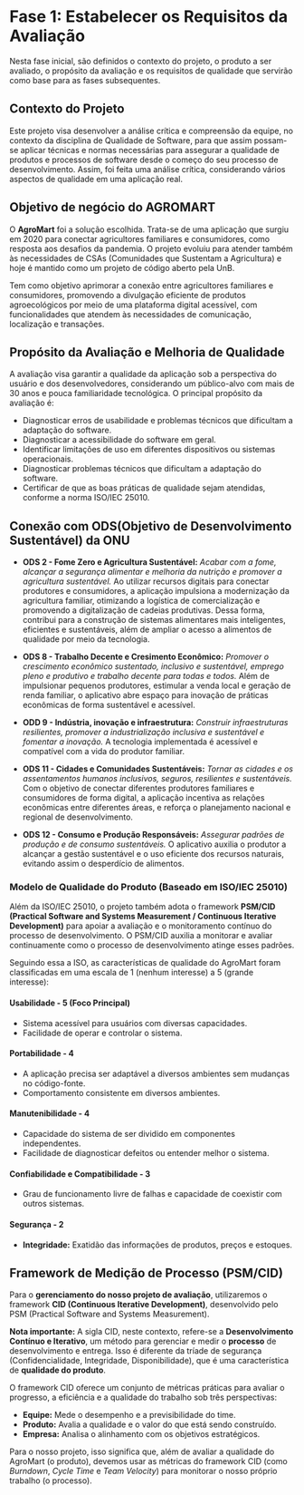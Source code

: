 # Fase 1: Estabelecer os Requisitos da Avaliação

Nesta fase inicial, são definidos o contexto do projeto, o produto a ser avaliado, o propósito da avaliação e os requisitos de qualidade que servirão como base para as fases subsequentes.

## Contexto do Projeto

Este projeto visa desenvolver a análise crítica e compreensão da equipe, no contexto da disciplina de Qualidade de Software, para que assim possam-se aplicar técnicas e normas necessárias para assegurar a qualidade de produtos e processos de software
desde o começo do seu processo de desenvolvimento. Assim, foi feita uma análise crítica, considerando vários aspectos de qualidade em uma aplicação real.


## Objetivo de negócio do AGROMART

O **AgroMart** foi a solução escolhida. Trata-se de uma aplicação que surgiu em 2020 para conectar agricultores familiares e consumidores, como resposta aos desafios da pandemia. O projeto evoluiu para atender também às necessidades de CSAs (Comunidades que Sustentam a Agricultura) e hoje é mantido como um projeto de código aberto pela UnB.

Tem como objetivo aprimorar a conexão entre agricultores familiares e consumidores, promovendo a divulgação eficiente de produtos agroecológicos por meio de uma plataforma digital acessível, com funcionalidades que atendem às necessidades de comunicação, localização e transações.

## Propósito da Avaliação e Melhoria de Qualidade

A avaliação visa garantir a qualidade da aplicação sob a perspectiva do usuário e dos desenvolvedores, considerando um público-alvo com mais de 30 anos e pouca familiaridade tecnológica. O principal propósito da avaliação é:

- Diagnosticar erros de usabilidade e problemas técnicos que dificultam a adaptação do software.
- Diagnosticar a acessibilidade do software em geral.
- Identificar limitações de uso em diferentes dispositivos ou sistemas operacionais.
- Diagnosticar problemas técnicos que dificultam a adaptação do software.
- Certificar de que as boas práticas de qualidade sejam atendidas, conforme a norma ISO/IEC 25010.

## Conexão com ODS(Objetivo de Desenvolvimento Sustentável) da ONU

- **ODS 2 - Fome Zero e Agricultura Sustentável:** *Acabar com a fome, alcançar a segurança alimentar e melhoria da nutrição e promover a agricultura sustentável.* Ao utilizar recursos digitais para conectar produtores e consumidores, a aplicação impulsiona a modernização da agricultura familiar, otimizando a logística de comercialização e promovendo a digitalização de cadeias produtivas. Dessa forma, contribui para a construção de sistemas alimentares mais inteligentes, eficientes e sustentáveis, além de ampliar o acesso a alimentos de qualidade por meio da tecnologia.

- **ODS 8 - Trabalho Decente e Cresimento Econômico:** *Promover o crescimento econômico sustentado, inclusivo e sustentável, emprego pleno e produtivo e trabalho decente para todas e todos.* Além de impulsionar pequenos produtores, estimular a venda local e geração de renda familiar, o aplicativo abre espaço para inovação de práticas econômicas de forma sustentável e acessível.

- **ODD 9 - Indústria, inovação e infraestrutura:** *Construir infraestruturas resilientes, promover a industrialização inclusiva e sustentável e fomentar a inovação.* A tecnologia implementada é acessível e compatível com a vida do produtor familiar.
 
- **ODS 11 - Cidades e Comunidades Sustentáveis:** *Tornar as cidades e os assentamentos humanos inclusivos, seguros, resilientes e sustentáveis.* Com o objetivo de conectar diferentes produtores familiares e consumidores de forma digital, a aplicação incentiva as relações econômicas entre diferentes áreas, e reforça o planejamento nacional e regional de desenvolvimento.

- **ODS 12 - Consumo e Produção Responsáveis:** *Assegurar padrões de produção e de consumo sustentáveis.* O aplicativo auxilia o produtor a alcançar a gestão sustentável e o uso eficiente dos recursos naturais, evitando assim o desperdício de alimentos.

### Modelo de Qualidade do Produto (Baseado em ISO/IEC 25010)

Além da ISO/IEC 25010, o projeto também adota o framework **PSM/CID (Practical Software and Systems Measurement / Continuous Iterative Development)** para apoiar a avaliação e o monitoramento contínuo do processo de desenvolvimento. O PSM/CID auxilia a monitorar e avaliar continuamente como o processo de desenvolvimento atinge esses padrões.

Seguindo essa a ISO, as características de qualidade do AgroMart foram classificadas em uma escala de 1 (nenhum interesse) a 5 (grande interesse):

#### Usabilidade - 5 (Foco Principal)
- Sistema acessível para usuários com diversas capacidades.
- Facilidade de operar e controlar o sistema.

#### Portabilidade - 4 
- A aplicação precisa ser adaptável a diversos ambientes sem mudanças no código-fonte.
- Comportamento consistente em diversos ambientes.

#### Manutenibilidade - 4
- Capacidade do sistema de ser dividido em componentes independentes.
- Facilidade de diagnosticar defeitos ou entender melhor o sistema.

#### Confiabilidade e Compatibilidade - 3
- Grau de funcionamento livre de falhas e capacidade de coexistir com outros sistemas.

#### Segurança - 2

- **Integridade:** Exatidão das informações de produtos, preços e estoques.

## Framework de Medição de Processo (PSM/CID)

Para o **gerenciamento do nosso projeto de avaliação**, utilizaremos o framework **CID (Continuous Iterative Development)**, desenvolvido pelo PSM (Practical Software and Systems Measurement).

**Nota importante:** A sigla CID, neste contexto, refere-se a **Desenvolvimento Contínuo e Iterativo**, um método para gerenciar e medir o **processo** de desenvolvimento e entrega. Isso é diferente da tríade de segurança (Confidencialidade, Integridade, Disponibilidade), que é uma característica de **qualidade do produto**.

O framework CID oferece um conjunto de métricas práticas para avaliar o progresso, a eficiência e a qualidade do trabalho sob três perspectivas:

- **Equipe:** Mede o desempenho e a previsibilidade do time.
- **Produto:** Avalia a qualidade e o valor do que está sendo construído.
- **Empresa:** Analisa o alinhamento com os objetivos estratégicos.

Para o nosso projeto, isso significa que, além de avaliar a qualidade do AgroMart (o produto), devemos usar as métricas do framework CID (como *Burndown*, *Cycle Time* e *Team Velocity*) para monitorar o nosso próprio trabalho (o processo).